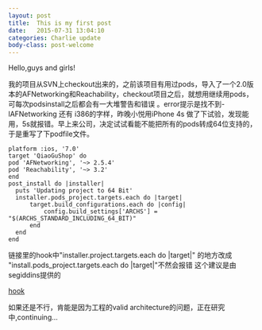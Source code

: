 ```yaml
---
layout: post
title:  This is my first post
date:   2015-07-31 13:04:10
categories: Charlie update
body-class: post-welcome
---
```


Hello,guys and girls!


我的项目从SVN上checkout出来的，之前该项目有用过pods，导入了一个2.0版本的AFNetworking和Reachability，checkout项目之后，就想用继续用pods，可每次podsinstall之后都会有一大堆警告和错误
。error提示是找不到-lAFNetworking 还有 i386的字样，昨晚小悦用iPhone 4s 做了下试验，发现能用，5s就报错。早上来公司，决定试试看能不能把所有的pods转成64位支持的，于是重写了下podfile文件。


    platform :ios, '7.0'
    target 'QiaoGuShop' do
    pod 'AFNetworking', '~> 2.5.4'
    pod 'Reachability', '~> 3.2'
    end
    post_install do |installer|
      puts 'Updating project to 64 Bit'
      installer.pods_project.targets.each do |target|
          target.build_configurations.each do |config|
              config.build_settings['ARCHS'] = "$(ARCHS_STANDARD_INCLUDING_64_BIT)"
          end
      end
    end


链接里的hook中"installer.project.targets.each do |target|" 的地方改成 "install.pods_project.targets.each do |target|"不然会报错
这个建议是由segiddins提供的

<a href="https://gist.github.com/funroll/7faf18b4972d72cd284e">hook</a>

如果还是不行，肯能是因为工程的valid architecture的问题，正在研究中,continuing...
